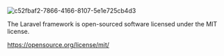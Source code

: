 
![c52fbaf2-7866-4166-8107-5e1e725cb4d3](https://github.com/Raicon47/vanilla-phpblog/assets/47249002/ee29e80f-0445-4240-ac97-5f521a396507)

The Laravel framework is open-sourced software licensed under the MIT license.

https://opensource.org/license/mit/
